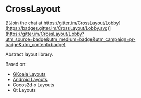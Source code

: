 # CrossLayout

[![Join the chat at https://gitter.im/CrossLayout/Lobby](https://badges.gitter.im/CrossLayout/Lobby.svg)](https://gitter.im/CrossLayout/Lobby?utm_source=badge&utm_medium=badge&utm_campaign=pr-badge&utm_content=badge)

Abstract layout library.

Based on:
- [GKoala Layouts](https://github.com/gelldur/GKoala)
- [Android Layouts](https://developer.android.com/guide/topics/ui/declaring-layout.html)
- Cocos2d-x Layouts
- Qt Layouts
